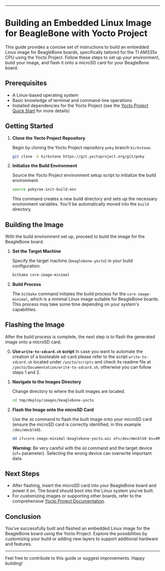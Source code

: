 
---

# Building an Embedded Linux Image for BeagleBone with Yocto Project

This guide provides a concise set of instructions to build an embedded Linux image for BeagleBone boards, specifically tailored for the TI AM335x CPU using the Yocto Project. Follow these steps to set up your environment, build your image, and flash it onto a microSD card for your BeagleBone board.

## Prerequisites

- A Linux-based operating system
- Basic knowledge of terminal and command-line operations
- Installed dependencies for the Yocto Project (see the [Yocto Project Quick Start](https://docs.yoctoproject.org/brief-yoctoprojectqs/index.html) for more details)

## Getting Started

1. **Clone the Yocto Project Repository**

   Begin by cloning the Yocto Project repository `poky` branch `kirkstone`.

   ```bash
   git clone -b kirkstone https://git.yoctoproject.org/git/poky
   ```

2. **Initialize the Build Environment**

   Source the Yocto Project environment setup script to initialize the build environment.

   ```bash
   source poky/oe-init-build-env
   ```

   This command creates a new build directory and sets up the necessary environment variables. You'll be automatically moved into the `build` directory.

## Building the Image

With the build environment set up, proceed to build the image for the BeagleBone board.

1. **Set the Target Machine**

   Specify the target machine (`beaglebone-yocto`) in your build configuration.

   ```bash
   bitbake core-image-minimal
   ```

2. **Build Process**

   The `bitbake` command initiates the build process for the `core-image-minimal`, which is a minimal Linux image suitable for BeagleBone boards. This process may take some time depending on your system's capabilities.

## Flashing the Image

After the build process is complete, the next step is to flash the generated image onto a microSD card.

0. **Use `write-to-sdcard.sh` script**
    In case you want to automate the creation of a booteable sd-card please refer to the script `write-to-sdcard.sh` located under `/yocto/scripts` and check its readme file at `/yocto/Documentation/write-to-sdcard.sh`, otherwise you can follow steps 1 and 2. 

1. **Navigate to the Images Directory**

   Change directory to where the built images are located.

   ```bash
   cd tmp/deploy/images/beaglebone-yocto
   ```

2. **Flash the Image onto the microSD Card**

   Use the `dd` command to flash the built image onto your microSD card (ensure the microSD card is correctly identified, in this example `/dev/mmcblk0`).

   ```bash
   dd if=core-image-minimal-beaglebone-yocto.wic of=/dev/mmcblk0 bs=4M
   ```

   **Warning:** Be very careful with the `dd` command and the target device (`of=` parameter). Selecting the wrong device can overwrite important data.

## Next Steps

- After flashing, insert the microSD card into your BeagleBone board and power it on. The board should boot into the Linux system you've built.
- For customizing images or supporting other boards, refer to the comprehensive [Yocto Project Documentation](https://docs.yoctoproject.org/).

## Conclusion

You've successfully built and flashed an embedded Linux image for the BeagleBone board using the Yocto Project. Explore the possibilities by customizing your build or adding new layers to support additional hardware and features.

---

Feel free to contribute to this guide or suggest improvements. Happy building!